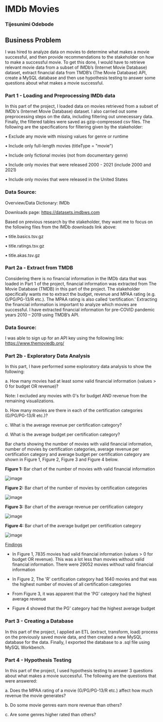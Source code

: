# IMDb Movies

### Tijesunimi Odebode

## Business Problem

I was hired to analyze data on movies to determine what makes a movie successful, and then provide recommendations to the stakeholder on how to make a successful movie. To get this done, I would have to retrieve relevant movie data from a subset of IMDb’s (Internet Movie Database) dataset, extract financial data from TMDB’s (The Movie Database) API, create a MySQL database and then use hypothesis testing to answer some questions about what makes a movie successful.

### Part 1 - Loading and Preprocessing IMDb data

In this part of the project, I loaded data on movies retrieved from a subset of IMDb's (Internet Movie Database) dataset. I also carried out some preprocessing steps on the data, including filtering out unnecessary data. Finally, the filtered tables were saved as gzip-compressed csv files. The following are the specifications for filtering given by the stakeholder:

•	Exclude any movie with missing values for genre or runtime

•	Include only full-length movies (titleType = "movie")

•	Include only fictional movies (not from documentary genre)

•	Include only movies that were released 2000 - 2021 (include 2000 and 2021)

•	Include only movies that were released in the United States

### Data Source:

Overview/Data Dictionary: IMDb

Downloads page: https://datasets.imdbws.com

Based on previous research by the stakeholder, they want me to focus on the following files from the IMDb downloads link above:

•	title.basics.tsv.gz

•	title.ratings.tsv.gz

•	title.akas.tsv.gz

### Part 2a - Extract from TMDB

Considering there is no financial information in the IMDb data that was loaded in Part 1 of the project, financial information was extracted from The Movie Database (TMDB) in this part of the project. The stakeholder specifically wants me to extract the budget, revenue and MPAA rating (e.g. G/PG/PG-13/R etc.). The MPAA rating is also called ‘certification.’ Extracting the financial information is important to analyze which movies are successful. I have extracted financial information for pre-COVID pandemic years 2010 – 2019 using TMDB’s API.

### Data Source:

I was able to sign up for an API key using the following link: https://www.themoviedb.org/ 

### Part 2b - Exploratory Data Analysis

In this part, l have performed some exploratory data analysis to show the following:

a. How many movies had at least some valid financial information (values > 0 for budget OR revenue)?

Note: I excluded any movies with 0's for budget AND revenue from the remaining visualizations.

b. How many movies are there in each of the certification categories (G/PG/PG-13/R etc.)?

c. What is the average revenue per certification category?

d. What is the average budget per certification category?

Bar charts showing the number of movies with valid financial information, number of movies by certification categories, average revenue per certification category and average budget per certification category are shown in Figure 1, Figure 2, Figure 3 and Figure 4 below.

**Figure 1:** Bar chart of the number of movies with valid financial information

![image](https://user-images.githubusercontent.com/97941938/173638842-43949783-4f65-4bad-8f26-76fa0b88c889.png)

**Figure 2:** Bar chart of the number of movies by certification categories

![image](https://user-images.githubusercontent.com/97941938/173639755-2b1e33bf-227e-40d1-b6ba-2c93ca8feb71.png)

**Figure 3:** Bar chart of the average revenue per certification category

![image](https://user-images.githubusercontent.com/97941938/173639829-2869e8d6-fff3-44ea-b879-31765444a280.png)

**Figure 4:** Bar chart of the average budget per certification category

![image](https://user-images.githubusercontent.com/97941938/173639877-6fe4fecd-8920-4bab-9c2a-1413fc19daa3.png)

<ins>Findings</ins> 

- In Figure 1, 7835 movies had valid financial information (values > 0 for budget OR revenue). This was a lot less than movies without valid financial information. There were 29052 movies without valid financial information

- In Figure 2, The 'R' certification category had 1640 movies and that was the highest number of movies of all certification categories

- From Figure 3, it was apparent that the 'PG' category had the highest average revenue

- Figure 4 showed that the PG' category had the highest average budget

### Part 3 - Creating a Database

In this part of the project, I applied an ETL (extract, transform, load) process on the previously saved movie data, and then created a new MySQL database for the data. Finally, I exported the database to a .sql file using MySQL Workbench.

### Part 4 - Hypothesis Testing

In this part of the project, I used hypothesis testing to answer 3 questions about what makes a movie successful. The following are the questions that were answered:

a. Does the MPAA rating of a movie (G/PG/PG-13/R etc.) affect how much revenue the movie generates?

b. Do some movie genres earn more revenue than others?

c. Are some genres higher rated than others?
